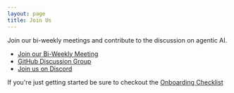 ```yaml
---  
layout: page  
title: Join Us  
---  
```

  
Join our bi-weekly meetings and contribute to the discussion on agentic AI.  
  
- [Join our Bi-Weekly Meeting](https://calendar.app.google/c4eKW4zrNiXaue926)  
- [GitHub Discussion Group](https://github.com/The-AI-Alliance/agents-wg/discussions/)  
- [Join us on Discord](https://discord.gg/G2Gh3CWugq)

If you're just getting started be sure to checkout the [Onboarding Checklist](https://github.com/The-AI-Alliance/agents-wg/discussions/7)

